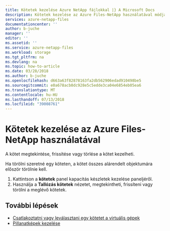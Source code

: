 ```yaml
---
title: Kötetek kezelése Azure NetApp fájlokkal |} A Microsoft Docs
description: Kötetek kezelése az Azure Files-NetApp használatával módját ismerteti.
services: azure-netapp-files
documentationcenter: ''
author: b-juche
manager: ''
editor: ''
ms.assetid: ''
ms.service: azure-netapp-files
ms.workload: storage
ms.tgt_pltfrm: na
ms.devlang: na
ms.topic: how-to-article
ms.date: 03/28/2018
ms.author: b-juche
ms.openlocfilehash: d663a63f82878163fa2db562906edad910498be5
ms.sourcegitcommit: e0a678acb0dc928e5c5edde3ca04e6854eb05ea6
ms.translationtype: MT
ms.contentlocale: hu-HU
ms.lasthandoff: 07/13/2018
ms.locfileid: "39008761"
---
```

# <a name="manage-volumes-by-using-azure-netapp-files"></a>Kötetek kezelése az Azure Files-NetApp használatával
A kötet megtekintése, frissítése vagy törlése a kötet kezelheti. 

Ha törölni szeretné egy köteten, a kötet összes alárendelt objektumára először törölnie kell. 

1.  Kattintson a **kötetek** panel kapacitás készletek kezelése paneljéről. 
2.  Használja a **Tallózás kötetek** nézetet, megtekintheti, frissíteni vagy törölni a meglévő kötetek. 



## <a name="next-steps"></a>További lépések 

* [Csatlakoztatni vagy leválasztani egy kötetet a virtuális gépek](azure-netapp-files-mount-unmount-volumes-for-virtual-machines.md)
* [Pillanatképek kezelése](azure-netapp-files-manage-snapshots.md)